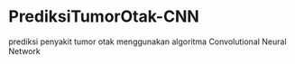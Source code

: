 # PrediksiTumorOtak-CNN
prediksi penyakit tumor otak menggunakan algoritma Convolutional Neural Network
